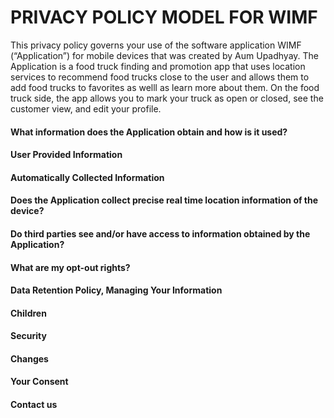 <!DOCTYPE html>
<html>
<body>
<h1>PRIVACY POLICY MODEL FOR WIMF</h1>
<p>This privacy policy governs your use of the software application WIMF (“Application”) for mobile devices that was created by Aum Upadhyay. The Application is a food truck finding and promotion app that uses location services to recommend food trucks close to the user and allows them to add food trucks to favorites as welll as learn more about them. On the food truck side, the app allows you to mark your truck as open or closed, see the customer view, and edit your profile. </p>
<h4>What information does the Application obtain and how is it used?</h4>

<h4>User Provided Information </h4>
<h4>Automatically Collected Information</h4>
<h4>Does the Application collect precise real time location information of the device?</h4>
<h4>Do third parties see and/or have access to information obtained by the Application?</h4>
<h4>What are my opt-out rights?</h4>
<h4>Data Retention Policy, Managing Your Information</h4>
<h4>Children</h4>
<h4>Security</h4>
<h4>Changes</h4>
<h4>Your Consent</h4>
<h4>Contact us</h4>
</body>
</html>
